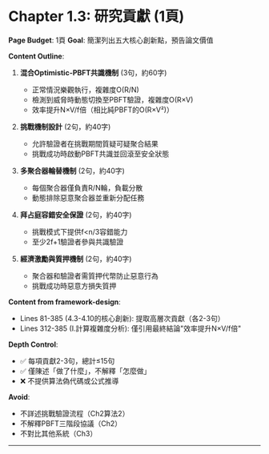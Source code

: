# Chapter 1.3: 研究貢獻 (1頁)

**Page Budget**: 1頁
**Goal**: 簡潔列出五大核心創新點，預告論文價值

**Content Outline**:
1. **混合Optimistic-PBFT共識機制** (3句，約60字)
   - 正常情況樂觀執行，複雜度O(R/N)
   - 檢測到威脅時動態切換至PBFT驗證，複雜度O(R×V)
   - 效率提升N×V/f倍（相比純PBFT的O(R×V²)）

2. **挑戰機制設計** (2句，約40字)
   - 允許驗證者在挑戰期間質疑可疑聚合結果
   - 挑戰成功時啟動PBFT共識並回滾至安全狀態

3. **多聚合器輪替機制** (2句，約40字)
   - 每個聚合器僅負責R/N輪，負載分散
   - 動態排除惡意聚合器並重新分配任務

4. **拜占庭容錯安全保證** (2句，約40字)
   - 挑戰模式下提供f<n/3容錯能力
   - 至少2f+1驗證者參與共識驗證

5. **經濟激勵與質押機制** (2句，約40字)
   - 聚合器和驗證者需質押代幣防止惡意行為
   - 挑戰成功時惡意方損失質押

**Content from framework-design**:
- Lines 81-385 (4.3-4.10的核心創新): 提取高層次貢獻（各2-3句）
- Lines 312-385 (I.計算複雜度分析): 僅引用最終結論"效率提升N×V/f倍"

**Depth Control**:
- ✅ 每項貢獻2-3句，總計≤15句
- ✅ 僅陳述「做了什麼」，不解釋「怎麼做」
- ❌ 不提供算法偽代碼或公式推導

**Avoid**:
- 不詳述挑戰驗證流程（Ch2算法2）
- 不解釋PBFT三階段協議（Ch2）
- 不對比其他系統（Ch3）

---
